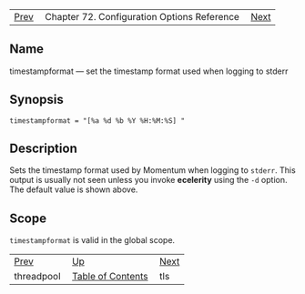 |     |     |     |
| --- | --- | --- |
| [Prev](conf.ref.threadpool)  | Chapter 72. Configuration Options Reference |  [Next](config.ref.tls) |

<a name="conf.ref.timestampformat"></a>
## Name

timestampformat — set the timestamp format used when logging to stderr

## Synopsis

`timestampformat = "[%a %d %b %Y %H:%M:%S] "`

<a name="idp26877584"></a>
## Description

Sets the timestamp format used by Momentum when logging to `stderr`. This output is usually not seen unless you invoke **ecelerity** using the `-d` option. The default value is shown above.

<a name="idp26880864"></a>
## Scope

`timestampformat` is valid in the global scope.

|     |     |     |
| --- | --- | --- |
| [Prev](conf.ref.threadpool)  | [Up](config.options.ref) |  [Next](config.ref.tls) |
| threadpool  | [Table of Contents](index) |  tls |

